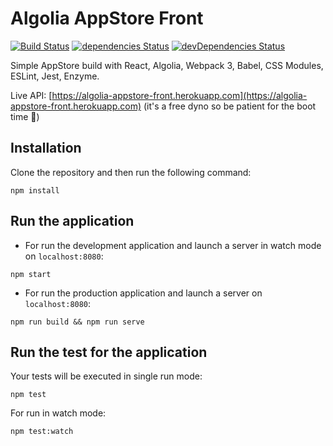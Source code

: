 # Algolia AppStore Front

[![Build Status](https://travis-ci.org/samouss/algolia-appstore-front.svg?branch=master)](https://travis-ci.org/samouss/algolia-appstore-front) [![dependencies Status](https://david-dm.org/samouss/algolia-appstore-front/status.svg)](https://david-dm.org/samouss/algolia-appstore-front) [![devDependencies Status](https://david-dm.org/samouss/algolia-appstore-front/dev-status.svg)](https://david-dm.org/samouss/algolia-appstore-front?type=dev)

Simple AppStore build with React, Algolia, Webpack 3, Babel, CSS Modules, ESLint, Jest, Enzyme.

Live API: [https://algolia-appstore-front.herokuapp.com](https://algolia-appstore-front.herokuapp.com) (it's a free dyno so be patient for the boot time 🙂)

## Installation

Clone the repository and then run the following command:

```
npm install
```

## Run the application

- For run the development application and launch a server in watch mode on `localhost:8080`:

```
npm start
```

- For run the production application and launch a server on `localhost:8080`:

```
npm run build && npm run serve
```

## Run the test for the application

Your tests will be executed in single run mode:

```
npm test
```

For run in watch mode:

```
npm test:watch
```
